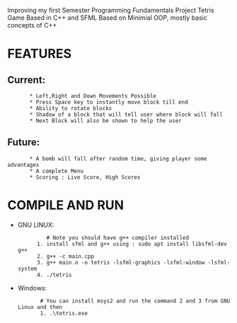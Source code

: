 Improving my first Semester Programming Fundamentals Project
Tetris Game Based in C++ and SFML
Based on Minimial OOP, mostly basic concepts of C++

# FEATURES

## Current:
           
           * Left,Right and Down Movements Possible
           * Press Space key to instantly move block till end
           * Ability to rotate blocks
           * Shadow of a block that will tell user where block will fall 
           * Next Block will also be shown to help the user
         
## Future:
           
           * A bomb will fall after random time, giving player some advantages
           * A complete Menu
           * Scoring : Live Score, High Scores
                    

# COMPILE AND RUN

* GNU LINUX: 

               # Note you should have g++ compiler installed
            1. install sfml and g++ using : sudo apt install libsfml-dev g++
            2. g++ -c main.cpp
            3. g++ main.o -o tetris -lsfml-graphics -lsfml-window -lsfml-system
            4. ./tetris
* Windows:

             # You can install msys2 and run the command 2 and 3 from GNU Linux and then
             1. .\tetris.exe
